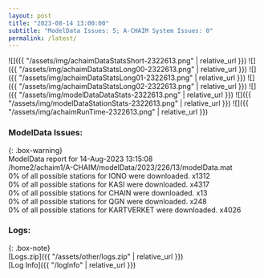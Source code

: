 ```yaml
---
layout: post
title: "2023-08-14 13:00:00"
subtitle: "ModelData Issues: 5; A-CHAIM System Issues: 0"
permalink: /latest/
---
```


![]({{ "/assets/img/achaimDataStatsShort-2322613.png" | relative_url }})
![]({{ "/assets/img/achaimDataStatsLong00-2322613.png" | relative_url }})
![]({{ "/assets/img/achaimDataStatsLong01-2322613.png" | relative_url }})
![]({{ "/assets/img/achaimDataStatsLong02-2322613.png" | relative_url }})
![]({{ "/assets/img/modelDataDataStats-2322613.png" | relative_url }})
![]({{ "/assets/img/modelDataStationStats-2322613.png" | relative_url }})
![]({{ "/assets/img/achaimRunTime-2322613.png" | relative_url }})


### ModelData Issues:  
  
{: .box-warning}  
 ModelData report for 14-Aug-2023 13:15:08   
 /home2/achaim1/A-CHAIM/modelData/2023/226/13/modelData.mat   
 0% of all possible stations for IONO were downloaded. x1312   
 0% of all possible stations for KASI were downloaded. x4317   
 0% of all possible stations for CHAIN were downloaded. x13   
 0% of all possible stations for QGN were downloaded. x248   
 0% of all possible stations for KARTVERKET were downloaded. x4026   
  


### Logs:  
  
{: .box-note}  
[Logs.zip]({{ "/assets/other/logs.zip" | relative_url }})  
[Log Info]({{ "/logInfo" | relative_url }})  
